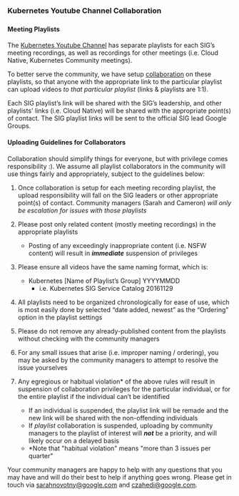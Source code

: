 
### Kubernetes Youtube Channel Collaboration 
###  

#### Meeting Playlists
#### 
The [Kubernetes Youtube Channel](https://www.youtube.com/channel/UCZ2bu0qutTOM0tHYa_jkIwg) has separate playlists for each SIG’s meeting recordings, as well as recordings for other meetings (i.e. Cloud Native, Kubernetes Community meetings). 

To better serve the community, we have setup [collaboration](https://support.google.com/youtube/answer/6109639) on these playlists, so that anyone with the appropriate link to the particular playlist can upload videos *to that particular playlist* (links & playlists are 1:1).

Each SIG playlist’s link will be shared with the SIG’s leadership, and other playlists' links (i.e. Cloud Native) will be shared with the appropriate point(s) of contact. The SIG playlist links will be sent to the official SIG lead Google Groups. 

#### Uploading Guidelines for Collaborators
#### 
Collaboration should simplify things for everyone, but with privilege comes responsibility :). We assume all playlist collaborators in the community will use things fairly and appropriately, subject to the guidelines below:

1. Once collaboration is setup for each meeting recording playlist, the upload responsibility will fall on the SIG leaders or other appropriate point(s) of contact.  Community managers (Sarah and Cameron) *will only be escalation for issues with those playlists*

2. Please post only related content (mostly meeting recordings) in the appropriate playlists 
	- Posting of any exceedingly inappropriate content (i.e. NSFW content) will result in ***immediate*** suspension of privileges 

3. Please ensure all videos have the same naming format, which is:
	- Kubernetes [Name of Playlist’s Group] YYYYMMDD
		- i.e. Kubernetes SIG Service Catalog 20161129

4. All playlists need to be organized chronologically for ease of use, which is most easily done by selected “date added, newest” as the “Ordering” option in the playlist settings

5. Please do not remove any already-published content from the playlists without checking with the community managers 

6. For any small issues that arise (i.e. improper naming / ordering), you may be asked by the community managers to attempt to resolve the issue yourselves
 
7. Any egregious or habitual violation* of the above rules will result in suspension of collaboration privileges for the particular individual, or for the entire playlist if the individual can’t be identified
	- If an individual is suspended, the playlist link will be remade and the new link will be shared with the non-offending individuals 
	- If *playlist* collaboration is suspended, uploading by community managers to the playlist of interest will ***not*** be a priority, and will likely occur on a delayed basis
	- *Note that "habitual violation" means "more than 3 issues per quarter" 

Your community managers are happy to help with any questions that you may have and will do their best to help if anything goes wrong. Please get in touch via sarahnovotny@google.com and czahedi@google.com. 

 
